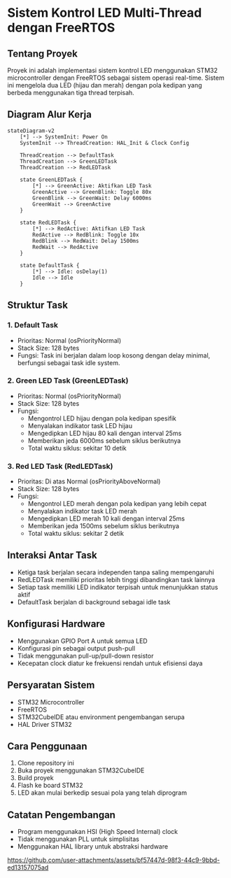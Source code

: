 # Sistem Kontrol LED Multi-Thread dengan FreeRTOS

## Tentang Proyek
Proyek ini adalah implementasi sistem kontrol LED menggunakan STM32 microcontroller dengan FreeRTOS sebagai sistem operasi real-time. Sistem ini mengelola dua LED (hijau dan merah) dengan pola kedipan yang berbeda menggunakan tiga thread terpisah.

## Diagram Alur Kerja
```mermaid
stateDiagram-v2
    [*] --> SystemInit: Power On
    SystemInit --> ThreadCreation: HAL_Init & Clock Config
    
    ThreadCreation --> DefaultTask
    ThreadCreation --> GreenLEDTask
    ThreadCreation --> RedLEDTask
    
    state GreenLEDTask {
        [*] --> GreenActive: Aktifkan LED Task
        GreenActive --> GreenBlink: Toggle 80x
        GreenBlink --> GreenWait: Delay 6000ms
        GreenWait --> GreenActive
    }
    
    state RedLEDTask {
        [*] --> RedActive: Aktifkan LED Task
        RedActive --> RedBlink: Toggle 10x
        RedBlink --> RedWait: Delay 1500ms
        RedWait --> RedActive
    }
    
    state DefaultTask {
        [*] --> Idle: osDelay(1)
        Idle --> Idle
    }
```

## Struktur Task

### 1. Default Task
- Prioritas: Normal (osPriorityNormal)
- Stack Size: 128 bytes
- Fungsi: Task ini berjalan dalam loop kosong dengan delay minimal, berfungsi sebagai task idle system.

### 2. Green LED Task (GreenLEDTask)
- Prioritas: Normal (osPriorityNormal)
- Stack Size: 128 bytes
- Fungsi:
  - Mengontrol LED hijau dengan pola kedipan spesifik
  - Menyalakan indikator task LED hijau
  - Mengedipkan LED hijau 80 kali dengan interval 25ms
  - Memberikan jeda 6000ms sebelum siklus berikutnya
  - Total waktu siklus: sekitar 10 detik

### 3. Red LED Task (RedLEDTask)
- Prioritas: Di atas Normal (osPriorityAboveNormal)
- Stack Size: 128 bytes
- Fungsi:
  - Mengontrol LED merah dengan pola kedipan yang lebih cepat
  - Menyalakan indikator task LED merah
  - Mengedipkan LED merah 10 kali dengan interval 25ms
  - Memberikan jeda 1500ms sebelum siklus berikutnya
  - Total waktu siklus: sekitar 2 detik

## Interaksi Antar Task
- Ketiga task berjalan secara independen tanpa saling mempengaruhi
- RedLEDTask memiliki prioritas lebih tinggi dibandingkan task lainnya
- Setiap task memiliki LED indikator terpisah untuk menunjukkan status aktif
- DefaultTask berjalan di background sebagai idle task

## Konfigurasi Hardware
- Menggunakan GPIO Port A untuk semua LED
- Konfigurasi pin sebagai output push-pull
- Tidak menggunakan pull-up/pull-down resistor
- Kecepatan clock diatur ke frekuensi rendah untuk efisiensi daya

## Persyaratan Sistem
- STM32 Microcontroller
- FreeRTOS
- STM32CubeIDE atau environment pengembangan serupa
- HAL Driver STM32

## Cara Penggunaan
1. Clone repository ini
2. Buka proyek menggunakan STM32CubeIDE
3. Build proyek
4. Flash ke board STM32
5. LED akan mulai berkedip sesuai pola yang telah diprogram

## Catatan Pengembangan
- Program menggunakan HSI (High Speed Internal) clock
- Tidak menggunakan PLL untuk simplisitas
- Menggunakan HAL library untuk abstraksi hardware




https://github.com/user-attachments/assets/bf57447d-98f3-44c9-9bbd-ed13157075ad

